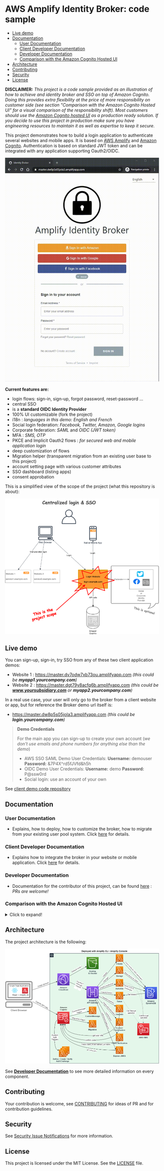 # AWS Amplify Identity Broker: code sample <!-- omit in toc -->

- [Live demo](#live-demo)
- [Documentation](#documentation)
  - [User Documentation](#user-documentation)
  - [Client Developer Documentation](#client-developer-documentation)
  - [Developer Documentation](#developer-documentation)
  - [Comparison with the Amazon Cognito Hosted UI](#comparison-with-the-amazon-cognito-hosted-ui)
- [Architecture](#architecture)
- [Contributing](#contributing)
- [Security](#security)
- [License](#license)

__DISCLAIMER:__ _This project is a code sample provided as an illustration of how to achieve and identity broker and SSO on top of Amazon Cognito. Doing this provides extra flexibility at the price of more responsibility on customer side (see section "Comparison with the Amazon Cognito Hosted UI" for a visual comparison of the responsibility shift). Most customers should use the  [Amazon Cognito hosted UI](https://docs.aws.amazon.com/cognito/latest/developerguide/cognito-user-pools-app-integration.html) as a production ready solution. If you decide to use this project in production make sure you have engineering resources to maintain it as well as expertise to keep it secure._

This project demonstrates how to build a login application to authenticate several websites and mobile apps. It is based on [AWS Amplify](https://aws.amazon.com/amplify/) and [Amazon Cognito](https://aws.amazon.com/cognito/). Authentication is based on standard JWT token and can be integrated with any application supporting Oauth2/OIDC.

![Short Demo](Documentation/Images/broker-demo.gif "Short Demo")

__Current features are:__

* login flows: sign-in, sign-up, forgot password, reset-password ...
* central SSO
* is a __standard OIDC Identity Provider__
* 100% UI customizable (fork the project)
* i18n : _languages in this demo: English and French_
* Social login federation: _Facebook, Twitter, Amazon, Google logins_
* Corporate federation: _SAML_ and _OIDC (JWT token)_
* MFA : _SMS, OTP_
* PKCE and Implicit Oauth2 flows : _for secured web and mobile application login_
* deep customization of flows
* Migration helper (transparent migration from an existing user base to this project)
* account setting page with various customer attributes
* SSO dashboard (listing apps)
* consent approbation

This is a simplified view of the scope of the project (what this repository is about):

![Projet Scope Image](Documentation/Images/SimplifiedProjectScope.png "Simplified Project Scope")

## Live demo

You can sign-up, sign-in, try SSO from any of these two client application demos:

* Website 1 : https://master.dv7odw7xb73ou.amplifyapp.com _(this could be __myapp1.yourcompany.com__)_
* Website 2 : https://master.dgt79y8acfq6b.amplifyapp.com _(this could be __www.yoursubsidiary.com__ or __myapp2.yourcompany.com__)_

In a real use case, your user will only go to the broker from a client website or app, but for reference the Broker demo url itself is:

* https://master.dw8p5s05jola3.amplifyapp.com _(this could be __login.yourcompany.com__)_

> __Demo Credentials__
> 
> For the main app you can sign-up to create your own account (_we don't use emails and phone numbers for anything else than the demo_)
> - AWS SSO SAML Demo User Credentials: __Username:__ demouser __Password:__ &7P4X^rd5fJVfd&h5h
> - OIDC Demo User Credentials: __Username:__ demo __Password:__ P@ssw0rd
> - Social login: use an account of your own

See [client demo code repository](https://github.com/awslabs/aws-amplify-identity-broker-client)

## Documentation

### User Documentation
- Explains, how to deploy, how to customize the broker, how to migrate from your existing user pool system. Click [here](Documentation/UserDocumentation.md) for details.

### Client Developer Documentation
- Explains how to integrate the broker in your website or mobile application. Click [here](Documentation/ClientDeveloperDocumentation.md) for details.

### Developer Documentation
- Documentation for the contributor of this project, can be found [here](Documentation/DeveloperDocumentation.md) : _PRs are welcome!_

### Comparison with the Amazon Cognito Hosted UI

<details>
  <summary>Click to expand!</summary>
  
  This project is similar to the [Amazon Cognito hosted UI](https://docs.aws.amazon.com/cognito/latest/developerguide/cognito-user-pools-app-integration.html) by many aspects. Here is the list of similarities and differences.

  __Similarities__

  * both expose similar APIs : they are standard OIDC identity provider (with [few exceptions for the current project](Documentation/UserDocumentation.md#differences-with-the-oidc-standard))
  * feature scope is similar (but this project has more features)
  * both require very low effort to deploy
  * both are managed within the AWS account of the customer

  __Differences__

  * The Hosted UI is managed, you don’t have access to the code or deployment infrastructure. This project is a code project with an simplified deployment system into a Serverless infrastructure you control.
  * This project can be customized deeply. UI, languages, specific behaviors (depending on IP address, link, ...). Again since you have access to the code you can do whatever you want with it
  * This project comes with some missing feature of the Hosted UI: i18n, full CSS, JS customization, consent approbation
  * This project diverge a bit here and there of standard OAuth flows (because of some current restrictions). The limitation is in the way Oauth scope are injected in tokens and some oauth2 API are handled (see [User Documentation](Documentation/UserDocumentation.md#differences-with-the-oidc-standard)). _We are working on it to fill the gap._

  __VISUAL COMPARISON__

  with the Amplify Identity Broker:

  ![Without Hosted UI](Documentation/Images/HostedUIByPass.png "Without Hosted UI")

  with Hosted UI only:

  ![With Hosted UI](Documentation/Images/HostedUIClassic.png "With Hosted UI")

</details>


## Architecture

The project architecture is the following:

![Projet Architecture Image](Documentation/Images/DeployedArchitecture.png "Projet Architecture")

See __[Developer Documentation](Documentation/DeveloperDocumentation.md)__ to see more detailed information on every component. 

## Contributing

Your contribution is welcome, see [CONTRIBUTING](CONTRIBUTING.md) for ideas of PR and for contribution guidelines.

## Security

See [Security Issue Notifications](CONTRIBUTING.md#security-issue-notifications) for more information.

## License

This project is licensed under the MIT License. See the [LICENSE](LICENSE) file.
